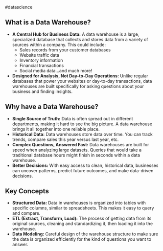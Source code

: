 #datascience
## What is a Data Warehouse?

- **A Central Hub for Business Data:** A data warehouse is a large, specialized database that collects and stores data from a variety of sources within a company. This could include:    
    - Sales records from your customer databases
    - Website traffic data
    - Inventory information
    - Financial transactions
    - Social media data...and much more!
- **Designed for Analysis, Not Day-to-Day Operations:** Unlike regular databases that power your websites or day-to-day transactions, data warehouses are built specifically for asking questions about your business and finding insights.
## Why have a Data Warehouse?

- **Single Source of Truth:** Data is often spread out in different departments, making it hard to see the big picture. A data warehouse brings it all together into one reliable place.
- **Historical Data:** Data warehouses store data over time. You can track trends, compare sales this year versus last year, etc.
- **Complex Questions, Answered Fast:** Data warehouses are built for speed when analyzing large datasets. Queries that would take a traditional database hours might finish in seconds within a data warehouse.
- **Better Decisions:** With easy access to clean, historical data, businesses can uncover patterns, predict future outcomes, and make data-driven decisions.

## Key Concepts

- **Structured Data:** Data in warehouses is organized into tables with specific columns, similar to spreadsheets. This makes it easy to query and compare.
- **ETL (Extract, Transform, Load):** The process of getting data from its original sources, cleaning and standardizing it, then loading it into the warehouse.
- **Data Modeling:** Careful design of the warehouse structure to make sure the data is organized efficiently for the kind of questions you want to answer.


